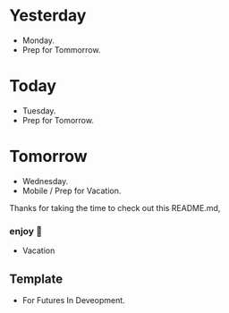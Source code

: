 # Yesterday

- Monday.
- Prep for Tommorrow.

# Today

- Tuesday.
- Prep for Tomorrow.

# Tomorrow

- Wednesday.
- Mobile / Prep for Vacation.

Thanks for taking the time to check out this README.md,

### enjoy 🎉

- Vacation

## Template

- For Futures In Deveopment.
